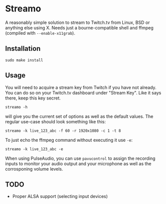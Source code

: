 Streamo
=======

A reasonably simple solution to stream to Twitch.tv from Linux, BSD or anything
else using X. Needs just a bourne-compatible shell and ffmpeg (compiled with
`--enable-x11grab`).

Installation
------------

    sudo make install

Usage
-----

You will need to acquire a stream key from Twitch if you have not already. You
can do so on your Twitch.tv dashboard under "Stream Key". Like it says there,
keep this key secret.

    streamo -h

will give you the current set of options as well as the default values. The
regular use-case should look something like this:

    streamo -k live_123_abc -f 60 -r 1920x1080 -c 1 -t 8

To just echo the ffmpeg command without executing it use `-e`:

    streamo -k live_123_abc -e

When using PulseAudio, you can use `pavucontrol` to assign the recording inputs
to monitor your audio output and your microphone as well as the corrosponing
volume levels.

TODO
----

- Proper ALSA support (selecting input devices)


